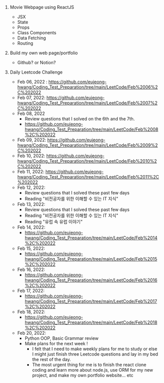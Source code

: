 1. Movie Webpage using ReactJS
    - JSX
    - State
    - Props
    - Class Components
    - Data Fetching
    - Routing

2. Build my own web page/portfolio
    - Github? or Notion?

3. Daily Leetcode Challenge
    - Feb 06, 2022 : https://github.com/eujeong-hwang/Coding_Test_Preparation/tree/main/LeetCode/Feb%2006%2C%202022
    - Feb 07, 2022: https://github.com/eujeong-hwang/Coding_Test_Preparation/tree/main/LeetCode/Feb%2007%2C%202022
    - Feb 08, 2022
        - Review questions that I solved on the 6th and the 7th.
        - https://github.com/eujeong-hwang/Coding_Test_Preparation/tree/main/LeetCode/Feb%2008%2C%202022
    - Feb 09, 2022: https://github.com/eujeong-hwang/Coding_Test_Preparation/tree/main/LeetCode/Feb%2009%2C%202022
    - Feb 10, 2022: https://github.com/eujeong-hwang/Coding_Test_Preparation/tree/main/LeetCode/Feb%2010%2C%202022
    - Feb 11, 2022: https://github.com/eujeong-hwang/Coding_Test_Preparation/tree/main/LeetCode/Feb%2011%2C%202022
    - Feb 12, 2022: 
        - Review questions that I solved these past few days
        - Reading "비전공자를 위한 이해할 수 있는 IT 지식" 
    - Feb 13, 2022:
        - Review questions that I solved these past few days
        - Reading "비전공자를 위한 이해할 수 있는 IT 지식" 
        - Reading "유럽 속 유럽 이야기"
    - Feb 14, 2022: 
        - https://github.com/eujeong-hwang/Coding_Test_Preparation/tree/main/LeetCode/Feb%2014%2C%202022
    - Feb 15, 2022:
        - https://github.com/eujeong-hwang/Coding_Test_Preparation/tree/main/LeetCode/Feb%2015%2C%202022
    - Feb 16, 2022:
        - https://github.com/eujeong-hwang/Coding_Test_Preparation/tree/main/LeetCode/Feb%2016%2C%202022
    - Feb 17, 2022:
        - https://github.com/eujeong-hwang/Coding_Test_Preparation/tree/main/LeetCode/Feb%2017%2C%202022
    - Feb 18, 2022:
        - https://github.com/eujeong-hwang/Coding_Test_Preparation/tree/main/LeetCode/Feb%2018%2C%202022
    - Feb 20, 2022:
        - Python OOP, Basic Grammar review
        - Make plans for the next week ! 
            - I felt that I need to make weekly plans for me to study or else I might just finish three Leetcode questions and lay in my bed the rest of the day. 
            - The most urgent thing for me is to finish the react clone coding and learn more about node.js, use ORM for my new project, and make my own portfolio website... etc